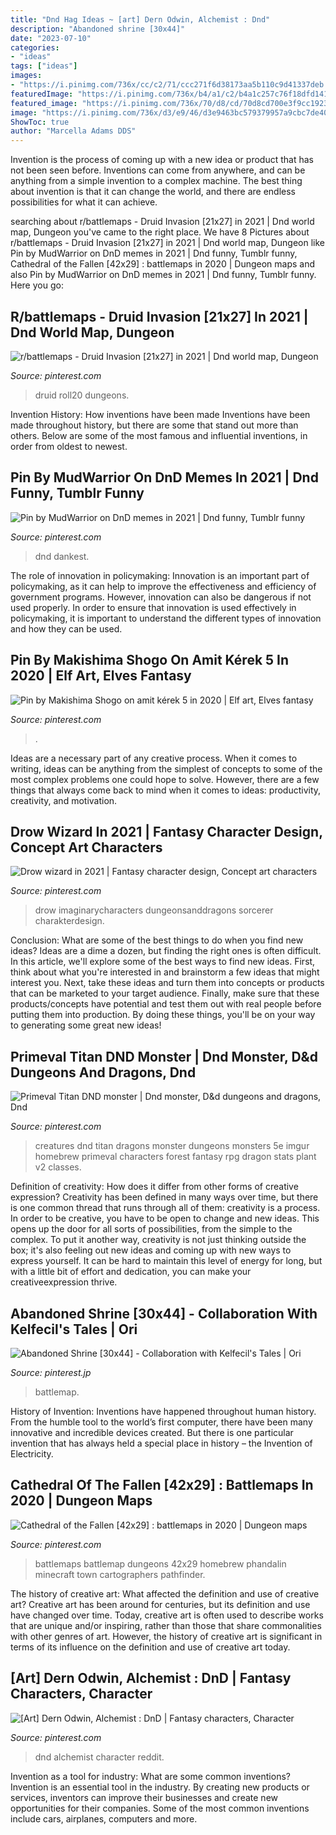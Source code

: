 ```yaml
---
title: "Dnd Hag Ideas ~ [art] Dern Odwin, Alchemist : Dnd"
description: "Abandoned shrine [30x44]"
date: "2023-07-10"
categories:
- "ideas"
tags: ["ideas"]
images:
- "https://i.pinimg.com/736x/cc/c2/71/ccc271f6d38173aa5b110c9d41337deb.jpg"
featuredImage: "https://i.pinimg.com/736x/b4/a1/c2/b4a1c257c76f18dfd1417218ad438aea.jpg"
featured_image: "https://i.pinimg.com/736x/70/d8/cd/70d8cd700e3f9cc1923fba12a9d01dfa.jpg"
image: "https://i.pinimg.com/736x/d3/e9/46/d3e9463bc579379957a9cbc7de408f30.jpg"
ShowToc: true
author: "Marcella Adams DDS"
---
```



Invention is the process of coming up with a new idea or product that has not been seen before. Inventions can come from anywhere, and can be anything from a simple invention to a complex machine. The best thing about invention is that it can change the world, and there are endless possibilities for what it can achieve.

	

		
searching about r/battlemaps - Druid Invasion [21x27] in 2021 | Dnd world map, Dungeon you've came to the right place. We have 8 Pictures about r/battlemaps - Druid Invasion [21x27] in 2021 | Dnd world map, Dungeon like Pin by MudWarrior on DnD memes in 2021 | Dnd funny, Tumblr funny, Cathedral of the Fallen [42x29] : battlemaps in 2020 | Dungeon maps and also Pin by MudWarrior on DnD memes in 2021 | Dnd funny, Tumblr funny. Here you go:
		
    
## R/battlemaps - Druid Invasion [21x27] In 2021 | Dnd World Map, Dungeon

<img loading=lazy src="https://i.pinimg.com/736x/70/0f/d4/700fd41aa509ab3b572ed5c3feb1f1d1.jpg" onerror="this.onerror=null;this.src='https://tse3.mm.bing.net/th?id=OIP.DxX4pu0i5G1dKeu0W-wX5wHaJ3&amp;pid=15.1';" alt="r/battlemaps - Druid Invasion [21x27] in 2021 | Dnd world map, Dungeon">

_Source: pinterest.com_

>druid roll20 dungeons. 

	

Invention History: How inventions have been made
Inventions have been made throughout history, but there are some that stand out more than others. Below are some of the most famous and influential inventions, in order from oldest to newest.

    
## Pin By MudWarrior On DnD Memes In 2021 | Dnd Funny, Tumblr Funny

<img loading=lazy src="https://i.pinimg.com/736x/78/53/e6/7853e615911c4ce52336ac52a2dc9c7f--nerdy.jpg" onerror="this.onerror=null;this.src='https://tse1.mm.bing.net/th?id=OIP.6d9AA7ePZn6T9FLRSsf4SgHaLQ&amp;pid=15.1';" alt="Pin by MudWarrior on DnD memes in 2021 | Dnd funny, Tumblr funny">

_Source: pinterest.com_

>dnd dankest. 

	

The role of innovation in policymaking:
Innovation is an important part of policymaking, as it can help to improve the effectiveness and efficiency of government programs. However, innovation can also be dangerous if not used properly. In order to ensure that innovation is used effectively in policymaking, it is important to understand the different types of innovation and how they can be used.

    
## Pin By Makishima Shogo On Amit Kérek 5 In 2020 | Elf Art, Elves Fantasy

<img loading=lazy src="https://i.pinimg.com/736x/70/d8/cd/70d8cd700e3f9cc1923fba12a9d01dfa.jpg" onerror="this.onerror=null;this.src='https://tse1.mm.bing.net/th?id=OIP.IjukvL2FM1P6oujK4VdmUwHaKE&amp;pid=15.1';" alt="Pin by Makishima Shogo on amit kérek 5 in 2020 | Elf art, Elves fantasy">

_Source: pinterest.com_

>. 

	

Ideas are a necessary part of any creative process. When it comes to writing, ideas can be anything from the simplest of concepts to some of the most complex problems one could hope to solve. However, there are a few things that always come back to mind when it comes to ideas: productivity, creativity, and motivation.

    
## Drow Wizard In 2021 | Fantasy Character Design, Concept Art Characters

<img loading=lazy src="https://i.pinimg.com/736x/cc/c2/71/ccc271f6d38173aa5b110c9d41337deb.jpg" onerror="this.onerror=null;this.src='https://tse1.mm.bing.net/th?id=OIP.ZSDft48v1Eim2llDr8QfWQHaMA&amp;pid=15.1';" alt="Drow wizard in 2021 | Fantasy character design, Concept art characters">

_Source: pinterest.com_

>drow imaginarycharacters dungeonsanddragons sorcerer charakterdesign. 

	

Conclusion: What are some of the best things to do when you find new ideas?
Ideas are a dime a dozen, but finding the right ones is often difficult. In this article, we'll explore some of the best ways to find new ideas. First, think about what you're interested in and brainstorm a few ideas that might interest you. Next, take these ideas and turn them into concepts or products that can be marketed to your target audience. Finally, make sure that these products/concepts have potential and test them out with real people before putting them into production. By doing these things, you'll be on your way to generating some great new ideas!

    
## Primeval Titan DND Monster | Dnd Monster, D&amp;d Dungeons And Dragons, Dnd

<img loading=lazy src="https://i.pinimg.com/736x/d3/e9/46/d3e9463bc579379957a9cbc7de408f30.jpg" onerror="this.onerror=null;this.src='https://tse3.mm.bing.net/th?id=OIP.oGzP-PV78wmGnLTzDh6TMAHaKf&amp;pid=15.1';" alt="Primeval Titan DND monster | Dnd monster, D&amp;d dungeons and dragons, Dnd">

_Source: pinterest.com_

>creatures dnd titan dragons monster dungeons monsters 5e imgur homebrew primeval characters forest fantasy rpg dragon stats plant v2 classes. 

	

Definition of creativity: How does it differ from other forms of creative expression?
Creativity has been defined in many ways over time, but there is one common thread that runs through all of them: creativity is a process. In order to be creative, you have to be open to change and new ideas. This opens up the door for all sorts of possibilities, from the simple to the complex.
To put it another way, creativity is not just thinking outside the box; it's also feeling out new ideas and coming up with new ways to express yourself. It can be hard to maintain this level of energy for long, but with a little bit of effort and dedication, you can make your creativeexpression thrive.

    
## Abandoned Shrine [30x44] - Collaboration With Kelfecil&#039;s Tales | Ori

<img loading=lazy src="https://i.pinimg.com/736x/84/6c/d7/846cd707c6ffbf9e99e18c31870cab3c.jpg" onerror="this.onerror=null;this.src='https://tse4.mm.bing.net/th?id=OIP.lG0qJYzEsHCffzfYI8qetgHaK2&amp;pid=15.1';" alt="Abandoned Shrine [30x44] - Collaboration with Kelfecil&#039;s Tales | Ori">

_Source: pinterest.jp_

>battlemap. 

	

History of Invention:
Inventions have happened throughout human history. From the humble tool to the world’s first computer, there have been many innovative and incredible devices created. But there is one particular invention that has always held a special place in history – the Invention of Electricity.

    
## Cathedral Of The Fallen [42x29] : Battlemaps In 2020 | Dungeon Maps

<img loading=lazy src="https://i.pinimg.com/736x/ed/ef/94/edef9430bb59c9cad42a1924a69a68b6.jpg" onerror="this.onerror=null;this.src='https://tse2.mm.bing.net/th?id=OIP.nZfNg_5qj5PM3aszW6xqBQHaKu&amp;pid=15.1';" alt="Cathedral of the Fallen [42x29] : battlemaps in 2020 | Dungeon maps">

_Source: pinterest.com_

>battlemaps battlemap dungeons 42x29 homebrew phandalin minecraft town cartographers pathfinder. 

	

The history of creative art: What affected the definition and use of creative art?
Creative art has been around for centuries, but its definition and use have changed over time. Today, creative art is often used to describe works that are unique and/or inspiring, rather than those that share commonalities with other genres of art. However, the history of creative art is significant in terms of its influence on the definition and use of creative art today.

    
## [Art] Dern Odwin, Alchemist : DnD | Fantasy Characters, Character

<img loading=lazy src="https://i.pinimg.com/736x/b4/a1/c2/b4a1c257c76f18dfd1417218ad438aea.jpg" onerror="this.onerror=null;this.src='https://tse4.mm.bing.net/th?id=OIP.4IcpRBSRSVXrJniffwt_NwHaJ4&amp;pid=15.1';" alt="[Art] Dern Odwin, Alchemist : DnD | Fantasy characters, Character">

_Source: pinterest.com_

>dnd alchemist character reddit. 

	

Invention as a tool for industry: What are some common inventions?
Invention is an essential tool in the industry. By creating new products or services, inventors can improve their businesses and create new opportunities for their companies. Some of the most common inventions include cars, airplanes, computers and more.

